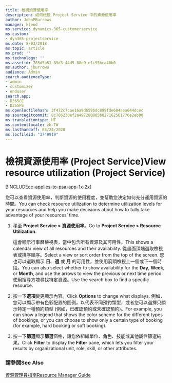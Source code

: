 ```yaml
---
title: 檢視資源使用率
description: 如何檢視 Project Service 中的資源使用率
author: JohnPBurrows
manager: kfend
ms.service: dynamics-365-customerservice
ms.custom:
- dyn365-projectservice
ms.date: 8/03/2018
ms.topic: article
ms.prod: ''
ms.technology: ''
ms.assetid: 785d5b51-89d3-44d5-88e9-e1c95bca40b0
ms.author: jburrows
audience: Admin
search.audienceType:
- admin
- customizer
- enduser
search.app:
- D365CE
- D365PS
ms.openlocfilehash: 3f472c7cae16a9d659bdc899fde604aea644dcec
ms.sourcegitcommit: 8c786230ef2a497280885b827162561776e2eb00
ms.translationtype: HT
ms.contentlocale: zh-TW
ms.lasthandoff: 03/24/2020
ms.locfileid: "3749919"
---
```

# <a name="view-resource-utilization-project-service"></a><span data-ttu-id="8f02d-103">檢視資源使用率 (Project Service)</span><span class="sxs-lookup"><span data-stu-id="8f02d-103">View resource utilization (Project Service)</span></span>

[!INCLUDE[cc-applies-to-psa-app-1x-2x](../includes/cc-applies-to-psa-app-1x-2x.md)]

<span data-ttu-id="8f02d-104">您可以查看資源使用率，判斷資源的使用程度，並幫助您決定如何充分運用資源的時間。</span><span class="sxs-lookup"><span data-stu-id="8f02d-104">You can check resource utilization to determine utilization levels for your resources and help you make decisions about how to fully take advantage of your resources’ time.</span></span>  
  
1. <span data-ttu-id="8f02d-105">移至 **Project Service > 資源使用率**。</span><span class="sxs-lookup"><span data-stu-id="8f02d-105">Go to **Project Service > Resource Utilization**.</span></span> 

     <span data-ttu-id="8f02d-106">這會顯示行事曆檢視表，當中包含所有資源及其可用性。</span><span class="sxs-lookup"><span data-stu-id="8f02d-106">This shows a calendar view of all resources and their availability.</span></span> <span data-ttu-id="8f02d-107">從畫面頂端選取檢視表或排序順序。</span><span class="sxs-lookup"><span data-stu-id="8f02d-107">Select a view or sort order from the top of the screen.</span></span> <span data-ttu-id="8f02d-108">您也可以選取顯示 **日**、**週** 或 **月** 的可用性，並使用箭頭檢視上一個或下一個時段。</span><span class="sxs-lookup"><span data-stu-id="8f02d-108">You can also select whether to show availability for the **Day**, **Week**, or **Month**, and use the arrows to view the previous or next time period.</span></span> <span data-ttu-id="8f02d-109">使用搜尋方塊尋找特定資源。</span><span class="sxs-lookup"><span data-stu-id="8f02d-109">Use the search box to find a specific resource.</span></span>      
  
2. <span data-ttu-id="8f02d-110">按一下**選項**變更顯示內容。</span><span class="sxs-lookup"><span data-stu-id="8f02d-110">Click **Options** to change what displays.</span></span> <span data-ttu-id="8f02d-111">例如，您可以顯示帶有色彩配置的圖例，以代表不同預約類型，或者您可以選擇只顯示特定一種預約類型 (例如，已確認預約或未確認預約)。</span><span class="sxs-lookup"><span data-stu-id="8f02d-111">For example, you can show a legend that shows the color scheme for the different types of bookings, or you can choose to show only a certain type of booking (for example, hard booking or soft booking).</span></span>  

3. <span data-ttu-id="8f02d-112">按一下**篩選**顯示**篩選**窗格，讓您依組織單位、角色、技能或其他屬性篩選結果。</span><span class="sxs-lookup"><span data-stu-id="8f02d-112">Click **Filter** to display the **Filter** pane, which lets you filter your results by organizational unit, role, skill, or other attributes.</span></span>  
  
### <a name="see-also"></a><span data-ttu-id="8f02d-113">請參閱</span><span class="sxs-lookup"><span data-stu-id="8f02d-113">See Also</span></span>  
 [<span data-ttu-id="8f02d-114">資源管理員指南</span><span class="sxs-lookup"><span data-stu-id="8f02d-114">Resource Manager Guide</span></span>](../project-service/resource-manager-guide.md)
